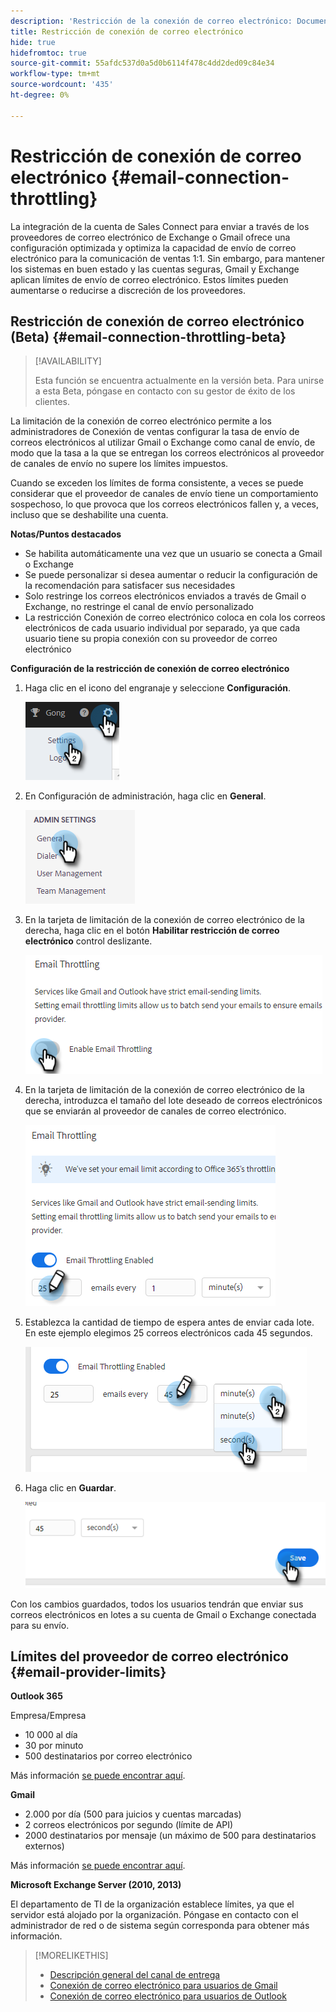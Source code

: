 ```yaml
---
description: 'Restricción de la conexión de correo electrónico: Documentos de Marketo: Documentación del producto'
title: Restricción de conexión de correo electrónico
hide: true
hidefromtoc: true
source-git-commit: 55afdc537d0a5d0b6114f478c4dd2ded09c84e34
workflow-type: tm+mt
source-wordcount: '435'
ht-degree: 0%

---
```


# Restricción de conexión de correo electrónico {#email-connection-throttling}

La integración de la cuenta de Sales Connect para enviar a través de los proveedores de correo electrónico de Exchange o Gmail ofrece una configuración optimizada y optimiza la capacidad de envío de correo electrónico para la comunicación de ventas 1:1. Sin embargo, para mantener los sistemas en buen estado y las cuentas seguras, Gmail y Exchange aplican límites de envío de correo electrónico. Estos límites pueden aumentarse o reducirse a discreción de los proveedores.

## Restricción de conexión de correo electrónico (Beta) {#email-connection-throttling-beta}

>[!AVAILABILITY]
>
>Esta función se encuentra actualmente en la versión beta. Para unirse a esta Beta, póngase en contacto con su gestor de éxito de los clientes.

La limitación de la conexión de correo electrónico permite a los administradores de Conexión de ventas configurar la tasa de envío de correos electrónicos al utilizar Gmail o Exchange como canal de envío, de modo que la tasa a la que se entregan los correos electrónicos al proveedor de canales de envío no supere los límites impuestos.

Cuando se exceden los límites de forma consistente, a veces se puede considerar que el proveedor de canales de envío tiene un comportamiento sospechoso, lo que provoca que los correos electrónicos fallen y, a veces, incluso que se deshabilite una cuenta.

**Notas/Puntos destacados**

* Se habilita automáticamente una vez que un usuario se conecta a Gmail o Exchange
* Se puede personalizar si desea aumentar o reducir la configuración de la recomendación para satisfacer sus necesidades
* Solo restringe los correos electrónicos enviados a través de Gmail o Exchange, no restringe el canal de envío personalizado
* La restricción Conexión de correo electrónico coloca en cola los correos electrónicos de cada usuario individual por separado, ya que cada usuario tiene su propia conexión con su proveedor de correo electrónico

**Configuración de la restricción de conexión de correo electrónico**

1. Haga clic en el icono del engranaje y seleccione **Configuración**.

   ![](assets/email-connection-throttling-1.png)

1. En Configuración de administración, haga clic en **General**.

   ![](assets/email-connection-throttling-2.png)

1. En la tarjeta de limitación de la conexión de correo electrónico de la derecha, haga clic en el botón **Habilitar restricción de correo electrónico** control deslizante.

   ![](assets/email-connection-throttling-3.png)

1. En la tarjeta de limitación de la conexión de correo electrónico de la derecha, introduzca el tamaño del lote deseado de correos electrónicos que se enviarán al proveedor de canales de correo electrónico.

   ![](assets/email-connection-throttling-4.png)

1. Establezca la cantidad de tiempo de espera antes de enviar cada lote. En este ejemplo elegimos 25 correos electrónicos cada 45 segundos.

   ![](assets/email-connection-throttling-5.png)

1. Haga clic en **Guardar**.

   ![](assets/email-connection-throttling-6.png)

Con los cambios guardados, todos los usuarios tendrán que enviar sus correos electrónicos en lotes a su cuenta de Gmail o Exchange conectada para su envío.

## Límites del proveedor de correo electrónico {#email-provider-limits}

**Outlook 365**

Empresa/Empresa

* 10 000 al día
* 30 por minuto
* 500 destinatarios por correo electrónico

Más información [se puede encontrar aquí](https://docs.microsoft.com/en-us/office365/servicedescriptions/exchange-online-service-description/exchange-online-limits?redirectedfrom=MSDN#RecipientLimits).

**Gmail**

* 2.000 por día (500 para juicios y cuentas marcadas)
* 2 correos electrónicos por segundo (límite de API)
* 2000 destinatarios por mensaje (un máximo de 500 para destinatarios externos)

Más información [se puede encontrar aquí](https://support.google.com/a/answer/166852?hl=en).

**Microsoft Exchange Server (2010, 2013)**

El departamento de TI de la organización establece límites, ya que el servidor está alojado por la organización. Póngase en contacto con el administrador de red o de sistema según corresponda para obtener más información.

>[!MORELIKETHIS]
>
>* [Descripción general del canal de entrega](/help/marketo/product-docs/marketo-sales-connect/email/email-delivery/delivery-channel-overview.md)
>* [Conexión de correo electrónico para usuarios de Gmail](/help/marketo/product-docs/marketo-sales-connect/email-plugins/gmail/email-connection-for-gmail-users.md)
>* [Conexión de correo electrónico para usuarios de Outlook](/help/marketo/product-docs/marketo-sales-connect/email-plugins/msc-for-outlook/email-connection-for-outlook-users.md)


